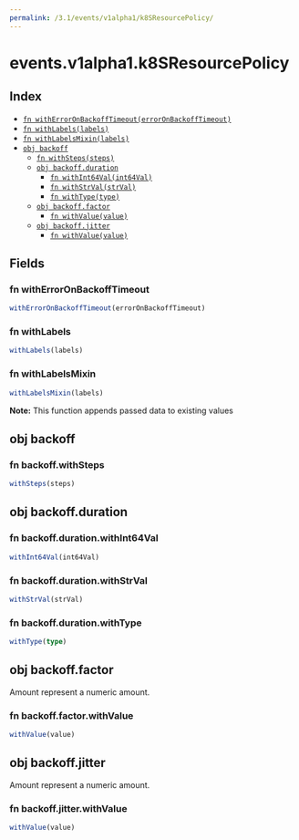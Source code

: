 ```yaml
---
permalink: /3.1/events/v1alpha1/k8SResourcePolicy/
---
```


# events.v1alpha1.k8SResourcePolicy



## Index

* [`fn withErrorOnBackoffTimeout(errorOnBackoffTimeout)`](#fn-witherroronbackofftimeout)
* [`fn withLabels(labels)`](#fn-withlabels)
* [`fn withLabelsMixin(labels)`](#fn-withlabelsmixin)
* [`obj backoff`](#obj-backoff)
  * [`fn withSteps(steps)`](#fn-backoffwithsteps)
  * [`obj backoff.duration`](#obj-backoffduration)
    * [`fn withInt64Val(int64Val)`](#fn-backoffdurationwithint64val)
    * [`fn withStrVal(strVal)`](#fn-backoffdurationwithstrval)
    * [`fn withType(type)`](#fn-backoffdurationwithtype)
  * [`obj backoff.factor`](#obj-backofffactor)
    * [`fn withValue(value)`](#fn-backofffactorwithvalue)
  * [`obj backoff.jitter`](#obj-backoffjitter)
    * [`fn withValue(value)`](#fn-backoffjitterwithvalue)

## Fields

### fn withErrorOnBackoffTimeout

```ts
withErrorOnBackoffTimeout(errorOnBackoffTimeout)
```



### fn withLabels

```ts
withLabels(labels)
```



### fn withLabelsMixin

```ts
withLabelsMixin(labels)
```



**Note:** This function appends passed data to existing values

## obj backoff



### fn backoff.withSteps

```ts
withSteps(steps)
```



## obj backoff.duration



### fn backoff.duration.withInt64Val

```ts
withInt64Val(int64Val)
```



### fn backoff.duration.withStrVal

```ts
withStrVal(strVal)
```



### fn backoff.duration.withType

```ts
withType(type)
```



## obj backoff.factor

Amount represent a numeric amount.

### fn backoff.factor.withValue

```ts
withValue(value)
```



## obj backoff.jitter

Amount represent a numeric amount.

### fn backoff.jitter.withValue

```ts
withValue(value)
```

